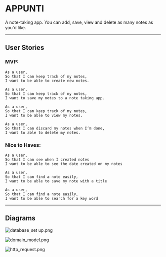 # APPUNTI 

A note-taking app. You can add, save, view and delete as many notes as you'd like.

---
## User Stories

### MVP:
```
As a user,
So that I can keep track of my notes,
I want to be able to create new notes. 
```
```
As a user,
So that I can keep track of my notes,  
I want to save my notes to a note taking app.
```
```
As a user, 
So that I can keep track of my notes,
I want to be able to view my notes.
```
```
As a user,
So that I can discard my notes when I’m done,
I want to able to delete my notes.

```

### Nice to Haves: 
```
As a user,
So that I can see when I created notes
I want to be able to see the date created on my notes
```
```
As a user,
So that I can find a note easily,
I want to be able to save my note with a title
```
```
As a user,
So that I can find a note easily,
I want to be able to search for a key word
```
---
## Diagrams

![database_set up.png](./images/database_setup.png "Database setup")

![domain_model.png](./images/domain_model.png "Domain Model Image")

![http_request.png](./images/http_request.png "HTTP REQUEST IMAGE")



